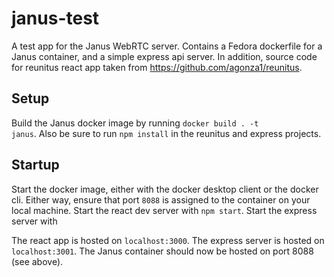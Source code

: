 # janus-test

A test app for the Janus WebRTC server. Contains a Fedora dockerfile for a Janus container, and a simple express api server. In addition, source code for reunitus react app taken from 
https://github.com/agonza1/reunitus.

## Setup 
Build the Janus docker image by running <code>docker build . -t janus</code>. Also be sure to run <code>npm install</code> in the reunitus and express projects.

## Startup
Start the docker image, either with the docker desktop client or the docker cli. Either way, ensure that port <code>8088</code> is assigned to the container on your local machine. Start the react dev server with <code>npm start</code>. Start the express server with

The react app is hosted on <code>localhost:3000</code>. The express server is hosted on <code>localhost:3001</code>. The Janus container should now be hosted on port 8088 (see above).
